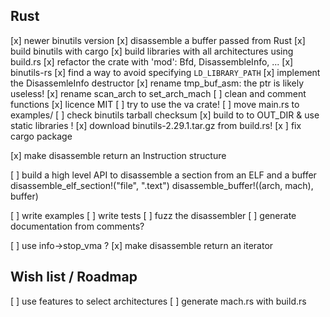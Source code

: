 ## Rust

[x] newer binutils version
[x] disassemble a buffer passed from Rust
[x] build binutils with cargo
[x] build libraries with all architectures using build.rs
[x] refactor the crate with 'mod': Bfd, DisassembleInfo, ...
[x] binutils-rs
[x] find a way to avoid specifying `LD_LIBRARY_PATH`
[x] implement the DisassemleInfo destructor
[x] rename tmp_buf_asm: the ptr is likely useless!
[x] rename scan_arch to set_arch_mach
[ ] clean and comment functions
[x] licence MIT
[ ] try to use the va crate!
[ ] move main.rs to examples/
[ ] check binutils tarball checksum
[x] build to to OUT_DIR & use static libraries !
[x] download binutils-2.29.1.tar.gz from build.rs!
[x ] fix cargo package

[x] make disassemble return an Instruction structure

[ ] build a high level API to disassemble a section from an ELF and a buffer
    disassemble_elf_section!("file", ".text")
    disassemble_buffer!((arch, mach), buffer)

[ ] write examples
[ ] write tests
[ ] fuzz the disassembler
[ ] generate documentation from comments?

[ ] use info->stop_vma ?
[x] make disassemble return an iterator

## Wish list / Roadmap
[ ] use features to select architectures
[ ] generate mach.rs with build.rs

